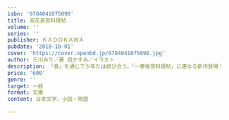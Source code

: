 ```yaml
---
isbn: '9784041075098'
title: 双花斎宮料理帖
volume: ''
series: ''
publisher: ＫＡＤＯＫＡＷＡ
pubdate: '2018-10-01'
cover: 'https://cover.openbd.jp/9784041075098.jpg'
author: 三川みり／著 凪かすみ／イラスト
description: 「食」を通じて少年たは結び合う。「一華後宮料理帖」に連なる新作登場！
price: '600'
genre: ''
target: 一般
format: 文庫
content: 日本文学、小説・物語

---
```

